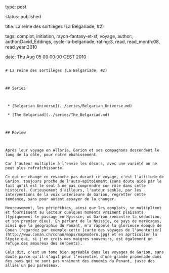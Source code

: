 type: post
status: published
title: La reine des sortilèges (La Belgariade, #2)
tags:  complot,  initiation,  rayon-fantasy-et-sf,  voyage, author:, author:David_Eddings, cycle-la-belgariade, rating:3, read, read_month:08, read_year:2010
date: Thu Aug 05 00:00:00 CEST 2010
~~~~~~
# La reine des sortilèges (La Belgariade, #2)

## Series

 * [Belgarian Universe](../series/Belgarian_Universe.md)
 * [The Belgariad](../series/The_Belgariad.md)

## Review

Après leur voyage en Allorie, Garion et ses compagnons descendent le long de la côte, pour notre ébahissement.  
Car l'auteur multiplie à l'envie les décors, avec une variété on ne peut plus rafraîchissante.  
Ce qui ne change en revanche pas durant ce voyage, c'est l'attitude de Garion, toujours proche de l'auto-apitoiement (sans doute aidé par le fait qu'il est le seul à ne pas comprendre son rôle dans cette histoire). Curieusement d'ailleurs, l'auteur semble, par les interventions de la voix intérieure de Garion, regretter cette tendance, sans pour autant essayer de la changer.  
Heureusement, les péripéthies, ainsi que les complots, se multiplient et fournissent au lecteur quelques moments vraiment plaisants (typiquement le passage en Nyissie, où Garion rencontre la séduction, et son premier dieu). En parlant de la Nyissie, ce pays de marécages, ainsi que la géographie du Ponant, m'a rappelé la glorieuse époque de Conan (regardez par exemple cette [carte des voyages de l'aventurier](http://www.conan.ch/conan/maps/mapmodern.jpg) et en aprticulier la Stygie qui, si j'en crois mes maigres souvenirs, est également un refuge des amoureux des serpents).  
Cela dit, c'est un tome bien agréable dans les voyages de Garion, sans doute parce qu'il s'agit pour l'essentiel d'une grande promenade dans des pays qui ne sont pas vraiment des ennemis du Ponant, juste des alliés un peu paresseux.